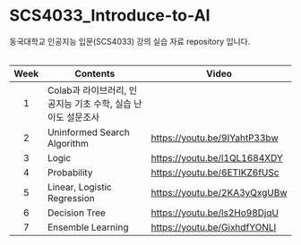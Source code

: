 # SCS4033_Introduce-to-AI
동국대학교 인공지능 입문(SCS4033) 강의 실습 자료 repository 입니다.<br><br>

|Week|Contents|Video|
|:---:|---|---|
|1|Colab과 라이브러리, 인공지능 기초 수학, 실습 난이도 설문조사||
|2|Uninformed Search Algorithm|https://youtu.be/9IYahtP33bw|
|3|Logic|https://youtu.be/l1QL1684XDY|
|4|Probability|https://youtu.be/6ETIKZ6fUSc|
|5|Linear, Logistic Regression|https://youtu.be/2KA3yQxgUBw|
|6|Decision Tree|https://youtu.be/ls2Ho98DjqU|
|7|Ensemble Learning|https://youtu.be/GixhdfYONLI|

